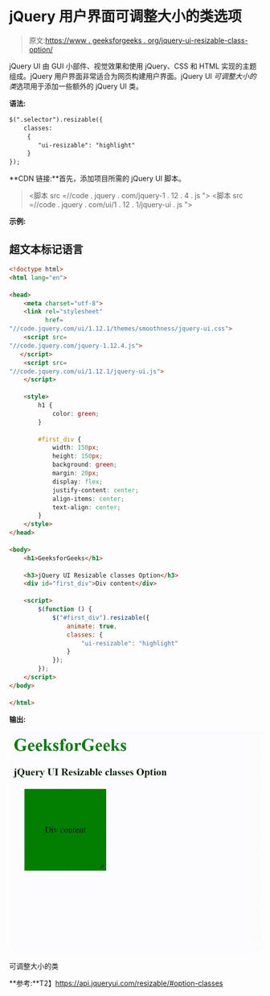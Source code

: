 # jQuery 用户界面可调整大小的类选项

> 原文:[https://www . geeksforgeeks . org/jquery-ui-resizable-class-option/](https://www.geeksforgeeks.org/jquery-ui-resizable-classes-option/)

jQuery UI 由 GUI 小部件、视觉效果和使用 jQuery、CSS 和 HTML 实现的主题组成。jQuery 用户界面非常适合为网页构建用户界面。jQuery UI *可调整大小的类*选项用于添加一些额外的 jQuery UI 类。

**语法:**

```html
$(".selector").resizable({
    classes:
     {
        "ui-resizable": "highlight"
     }
});
```

**CDN 链接:**首先，添加项目所需的 jQuery UI 脚本。

> <link rel="”stylesheet”" href="”//code.jquery.com/ui/1.12.1/themes/smoothness/jquery-ui.css”">
> <脚本 src =//code . jquery . com/jquery-1 . 12 . 4 . js "></脚本>
> <脚本 src =//code . jquery . com/ui/1 . 12 . 1/jquery-ui . js "></脚本>

**示例:**

## 超文本标记语言

```html
<!doctype html>
<html lang="en">

<head>
    <meta charset="utf-8">
    <link rel="stylesheet" 
          href=
"//code.jquery.com/ui/1.12.1/themes/smoothness/jquery-ui.css">
    <script src=
"//code.jquery.com/jquery-1.12.4.js">
   </script>
    <script src=
"//code.jquery.com/ui/1.12.1/jquery-ui.js">
    </script>

    <style>
        h1 {
            color: green;
        }

        #first_div {
            width: 150px;
            height: 150px;
            background: green;
            margin: 20px;
            display: flex;
            justify-content: center;
            align-items: center;
            text-align: center;
        }
    </style>
</head>

<body>
    <h1>GeeksforGeeks</h1>

    <h3>jQuery UI Resizable classes Option</h3>
    <div id="first_div">Div content</div>

    <script>
        $(function () {
            $("#first_div").resizable({
                animate: true,
                classes: {
                    "ui-resizable": "highlight"
                }
            });
        });
    </script>
</body>

</html>
```

**输出:**

![](img/a72d3ae288f38ba1862892f89919b933.png)

可调整大小的类

**参考:**T2】https://api.jqueryui.com/resizable/#option-classes